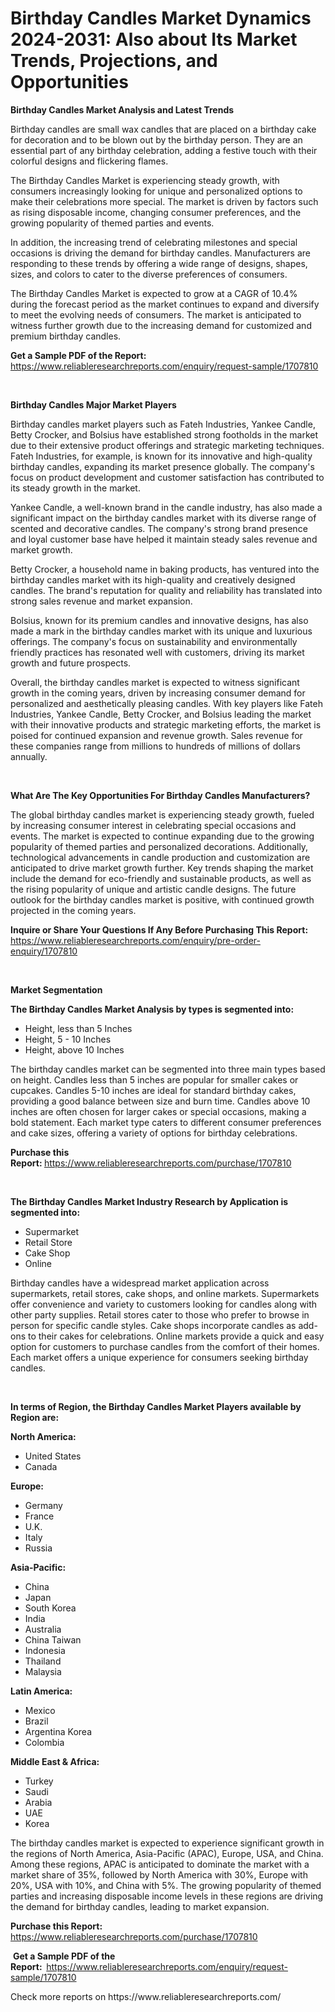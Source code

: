 <p><h1>Birthday Candles Market Dynamics 2024-2031: Also about Its Market Trends, Projections, and Opportunities</h1></p><p><strong>Birthday Candles Market Analysis and Latest Trends</strong></p>
<p><p>Birthday candles are small wax candles that are placed on a birthday cake for decoration and to be blown out by the birthday person. They are an essential part of any birthday celebration, adding a festive touch with their colorful designs and flickering flames.</p><p>The Birthday Candles Market is experiencing steady growth, with consumers increasingly looking for unique and personalized options to make their celebrations more special. The market is driven by factors such as rising disposable income, changing consumer preferences, and the growing popularity of themed parties and events.</p><p>In addition, the increasing trend of celebrating milestones and special occasions is driving the demand for birthday candles. Manufacturers are responding to these trends by offering a wide range of designs, shapes, sizes, and colors to cater to the diverse preferences of consumers.</p><p>The Birthday Candles Market is expected to grow at a CAGR of 10.4% during the forecast period as the market continues to expand and diversify to meet the evolving needs of consumers. The market is anticipated to witness further growth due to the increasing demand for customized and premium birthday candles.</p></p>
<p><strong>Get a Sample PDF of the Report:&nbsp;</strong> <a href="https://www.reliableresearchreports.com/enquiry/request-sample/1707810">https://www.reliableresearchreports.com/enquiry/request-sample/1707810</a></p>
<p>&nbsp;</p>
<p><strong>Birthday Candles Major Market Players</strong></p>
<p><p>Birthday candles market players such as Fateh Industries, Yankee Candle, Betty Crocker, and Bolsius have established strong footholds in the market due to their extensive product offerings and strategic marketing techniques. Fateh Industries, for example, is known for its innovative and high-quality birthday candles, expanding its market presence globally. The company's focus on product development and customer satisfaction has contributed to its steady growth in the market.</p><p>Yankee Candle, a well-known brand in the candle industry, has also made a significant impact on the birthday candles market with its diverse range of scented and decorative candles. The company's strong brand presence and loyal customer base have helped it maintain steady sales revenue and market growth.</p><p>Betty Crocker, a household name in baking products, has ventured into the birthday candles market with its high-quality and creatively designed candles. The brand's reputation for quality and reliability has translated into strong sales revenue and market expansion.</p><p>Bolsius, known for its premium candles and innovative designs, has also made a mark in the birthday candles market with its unique and luxurious offerings. The company's focus on sustainability and environmentally friendly practices has resonated well with customers, driving its market growth and future prospects.</p><p>Overall, the birthday candles market is expected to witness significant growth in the coming years, driven by increasing consumer demand for personalized and aesthetically pleasing candles. With key players like Fateh Industries, Yankee Candle, Betty Crocker, and Bolsius leading the market with their innovative products and strategic marketing efforts, the market is poised for continued expansion and revenue growth. Sales revenue for these companies range from millions to hundreds of millions of dollars annually.</p></p>
<p>&nbsp;</p>
<p><strong>What Are The Key Opportunities For Birthday Candles Manufacturers?</strong></p>
<p><p>The global birthday candles market is experiencing steady growth, fueled by increasing consumer interest in celebrating special occasions and events. The market is expected to continue expanding due to the growing popularity of themed parties and personalized decorations. Additionally, technological advancements in candle production and customization are anticipated to drive market growth further. Key trends shaping the market include the demand for eco-friendly and sustainable products, as well as the rising popularity of unique and artistic candle designs. The future outlook for the birthday candles market is positive, with continued growth projected in the coming years.</p></p>
<p><strong>Inquire or Share Your Questions If Any Before Purchasing This Report:</strong> <a href="https://www.reliableresearchreports.com/enquiry/pre-order-enquiry/1707810">https://www.reliableresearchreports.com/enquiry/pre-order-enquiry/1707810</a></p>
<p>&nbsp;</p>
<p><strong>Market Segmentation</strong></p>
<p><strong>The Birthday Candles Market Analysis by types is segmented into:</strong></p>
<p><ul><li>Height, less than 5 Inches</li><li>Height, 5 - 10 Inches</li><li>Height, above 10 Inches</li></ul></p>
<p><p>The birthday candles market can be segmented into three main types based on height. Candles less than 5 inches are popular for smaller cakes or cupcakes. Candles 5-10 inches are ideal for standard birthday cakes, providing a good balance between size and burn time. Candles above 10 inches are often chosen for larger cakes or special occasions, making a bold statement. Each market type caters to different consumer preferences and cake sizes, offering a variety of options for birthday celebrations.</p></p>
<p><strong>Purchase this Report:&nbsp;</strong><a href="https://www.reliableresearchreports.com/purchase/1707810">https://www.reliableresearchreports.com/purchase/1707810</a></p>
<p>&nbsp;</p>
<p><strong>The Birthday Candles Market Industry Research by Application is segmented into:</strong></p>
<p><ul><li>Supermarket</li><li>Retail Store</li><li>Cake Shop</li><li>Online</li></ul></p>
<p><p>Birthday candles have a widespread market application across supermarkets, retail stores, cake shops, and online markets. Supermarkets offer convenience and variety to customers looking for candles along with other party supplies. Retail stores cater to those who prefer to browse in person for specific candle styles. Cake shops incorporate candles as add-ons to their cakes for celebrations. Online markets provide a quick and easy option for customers to purchase candles from the comfort of their homes. Each market offers a unique experience for consumers seeking birthday candles.</p></p>
<p>&nbsp;</p>
<p><strong>In terms of Region, the Birthday Candles Market Players available by Region are:</strong></p>
<p>
    <p> <strong> North America: </strong>
        <ul>
            <li>United States</li>
            <li>Canada</li>
        </ul>
        </p> 
    <p> <strong> Europe: </strong>
        <ul>
            <li>Germany</li>
            <li>France</li>
            <li>U.K.</li>
            <li>Italy</li>
            <li>Russia</li>
        </ul>
        </p> 
    <p> <strong> Asia-Pacific: </strong>
        <ul>
            <li>China</li>
            <li>Japan</li>
            <li>South Korea</li>
            <li>India</li>
            <li>Australia</li>
            <li>China Taiwan</li>
            <li>Indonesia</li>
            <li>Thailand</li>
            <li>Malaysia</li>
        </ul>
        </p> 
    <p> <strong> Latin America: </strong>
        <ul>
            <li>Mexico</li>
            <li>Brazil</li>
            <li>Argentina Korea</li>
            <li>Colombia</li>
        </ul>
        </p> 
    <p> <strong> Middle East & Africa: </strong>
        <ul>
            <li>Turkey</li>
            <li>Saudi</li>
            <li>Arabia</li>
            <li>UAE</li>
            <li>Korea</li>
        </ul>
    </p>
    </p>
<p><p>The birthday candles market is expected to experience significant growth in the regions of North America, Asia-Pacific (APAC), Europe, USA, and China. Among these regions, APAC is anticipated to dominate the market with a market share of 35%, followed by North America with 30%, Europe with 20%, USA with 10%, and China with 5%. The growing popularity of themed parties and increasing disposable income levels in these regions are driving the demand for birthday candles, leading to market expansion.</p></p>
<p><strong>Purchase this Report: </strong><a href="https://www.reliableresearchreports.com/purchase/1707810">https://www.reliableresearchreports.com/purchase/1707810</a></p>
<p>&nbsp;<strong>Get a Sample PDF of the Report:&nbsp;&nbsp;</strong><a href="https://www.reliableresearchreports.com/enquiry/request-sample/1707810">https://www.reliableresearchreports.com/enquiry/request-sample/1707810</a></p>
<p><strong></strong></p>
<p>Check more reports on https://www.reliableresearchreports.com/</p>